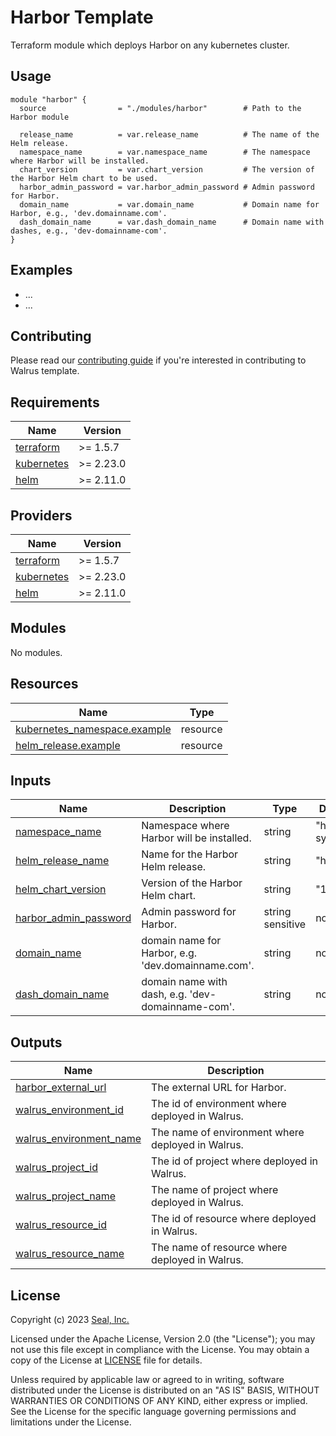 # Harbor Template

Terraform module which deploys Harbor on any kubernetes cluster.

## Usage

```hcl
module "harbor" {
  source                = "./modules/harbor"        # Path to the Harbor module

  release_name          = var.release_name          # The name of the Helm release.
  namespace_name        = var.namespace_name        # The namespace where Harbor will be installed.
  chart_version         = var.chart_version         # The version of the Harbor Helm chart to be used.
  harbor_admin_password = var.harbor_admin_password # Admin password for Harbor.
  domain_name           = var.domain_name           # Domain name for Harbor, e.g., 'dev.domainname.com'.
  dash_domain_name      = var.dash_domain_name      # Domain name with dashes, e.g., 'dev-domainname-com'.
}
```

## Examples

- ...
- ...

## Contributing
 
Please read our [contributing guide](./docs/CONTRIBUTING.md) if you're interested in contributing to Walrus template.

<!-- BEGIN_TF_DOCS -->
## Requirements

| Name | Version |
|------|---------|
| <a name="requirement_terraform"></a> [terraform](#requirement\_terraform) | >= 1.5.7 |
| <a name="requirement_kubernetes"></a> [kubernetes](#requirement\_kubernetes) | >= 2.23.0 |
| <a name="requirement_helm"></a> [helm](#requirement\_helm) | >= 2.11.0 |

## Providers

| Name | Version |
|------|---------|
| <a name="provider_terraform"></a> [terraform](#provider\_terraform) | >= 1.5.7 |
| <a name="provider_kubernetes"></a> [kubernetes](#provider\_kubernetes) | >= 2.23.0 |
| <a name="provider_helm"></a> [helm](#provider\_helm) | >= 2.11.0 |

## Modules

No modules.

## Resources

| Name | Type |
|------|------|
| [kubernetes_namespace.example](https://registry.terraform.io/providers/hashicorp/kubernetes/latest/docs/resources/namespace) | resource |
| [helm_release.example](https://registry.terraform.io/providers/hashicorp/helm/latest/docs/resources/release) | resource |

## Inputs

| Name | Description | Type | Default | Required |
|------|-------------|------|---------|:--------:|
| <a name="input_namespace_name"></a> [namespace_name](#input_namespace_name) | Namespace where Harbor will be installed. | string | "harbor-system" | no |
| <a name="input_helm_release_name"></a> [helm_release_name](#input_helm_release_name) | Name for the Harbor Helm release. | string | "harbor" | no |
| <a name="input_helm_chart_version"></a> [helm_chart_version](#input_helm_chart_version) | Version of the Harbor Helm chart. | string | "1.15.0" | no |
| <a name="input_harbor_admin_password"></a> [harbor_admin_password](#input_harbor_admin_password) | Admin password for Harbor. | string sensitive | no | yes |
| <a name="input_domain_name"></a> [domain_name](#input_helm_domain_name) | domain name for Harbor, e.g. 'dev.domainname.com'. | string | no | yes |
| <a name="input_dash_domain_name"></a> [dash_domain_name](#input_dash_domain_name) | domain name with dash, e.g. 'dev-domainname-com'. | string | no | yes |

## Outputs

| Name | Description |
|------|-------------|
| <a name="output_harbor_external_url"></a> [harbor\_external\_url](#output\_harbor\_external\_url) | The external URL for Harbor. |
| <a name="output_walrus_environment_id"></a> [walrus\_environment\_id](#output\_walrus\_environment\_id) | The id of environment where deployed in Walrus. |
| <a name="output_walrus_environment_name"></a> [walrus\_environment\_name](#output\_walrus\_environment\_name) | The name of environment where deployed in Walrus. |
| <a name="output_walrus_project_id"></a> [walrus\_project\_id](#output\_walrus\_project\_id) | The id of project where deployed in Walrus. |
| <a name="output_walrus_project_name"></a> [walrus\_project\_name](#output\_walrus\_project\_name) | The name of project where deployed in Walrus. |
| <a name="output_walrus_resource_id"></a> [walrus\_resource\_id](#output\_walrus\_resource\_id) | The id of resource where deployed in Walrus. |
| <a name="output_walrus_resource_name"></a> [walrus\_resource\_name](#output\_walrus\_resource\_name) | The name of resource where deployed in Walrus. |
<!-- END_TF_DOCS -->

## License

Copyright (c) 2023 [Seal, Inc.](https://seal.io)

Licensed under the Apache License, Version 2.0 (the "License");
you may not use this file except in compliance with the License.
You may obtain a copy of the License at [LICENSE](./LICENSE) file for details.

Unless required by applicable law or agreed to in writing, software
distributed under the License is distributed on an "AS IS" BASIS,
WITHOUT WARRANTIES OR CONDITIONS OF ANY KIND, either express or implied.
See the License for the specific language governing permissions and
limitations under the License.
